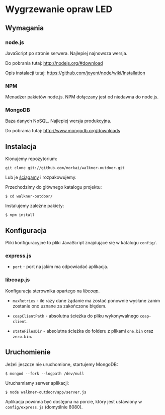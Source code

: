 # Wygrzewanie opraw LED

## Wymagania

### node.js

JavaScript po stronie serwera. Najlepiej najnowsza wersja.

Do pobrania tutaj: http://nodejs.org/#download

Opis instalacji tutaj: https://github.com/joyent/node/wiki/Installation

### NPM

Menadżer pakietów node.js. NPM dołączany jest od niedawna do node.js.

### MongoDB

Baza danych NoSQL. Najlepiej wersja produkcyjna.

Do pobrania tutaj: http://www.mongodb.org/downloads

## Instalacja

Klonujemy repozytorium:

    git clone git://github.com/morkai/walkner-outdoor.git

Lub je [ściągamy](https://github.com/morkai/walkner-outdoor/zipball/master)
i rozpakowujemy.

Przechodzimy do głównego katalogu projektu:

    $ cd walkner-outdoor/

Instalujemy zależne pakiety:

    $ npm install

## Konfiguracja

Pliki konfiguracyjne to pliki JavaScript znajdujące się w katalogu `config/`.

### express.js

  * `port` - port na jakim ma odpowiadać aplikacja.

### libcoap.js

Konfiguracja sterownika opartego na _libcoap_.

  * `maxRetries` - ile razy dane żądanie ma zostać ponownie wysłane zanim
    zostanie ono uznane za zakończone błędem.

  * `coapClientPath` - absolutna ścieżka do pliku wykonywalnego `coap-client`.

  * `stateFilesDir` - absolutna ścieżka do folderu z plikami `one.bin`
    oraz `zero.bin`.

## Uruchomienie

Jeżeli jeszcze nie uruchomione, startujemy MongoDB:

    $ mongod --fork --logpath /dev/null

Uruchamiamy serwer aplikacji:

    $ node walkner-outdoor/app/server.js

Aplikacja powinna być dostępna na porcie, który jest ustawiony w `config/express.js` (domyślnie 8080).
